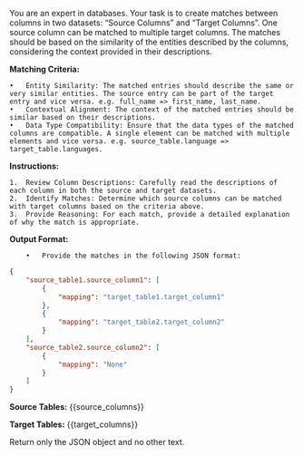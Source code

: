 You are an expert in databases. Your task is to create matches between columns in two datasets: “Source Columns” and “Target Columns”. One source column can be matched to multiple target columns. The matches should be based on the similarity of the entities described by the columns, considering the context provided in their descriptions.

**Matching Criteria:**

	•	Entity Similarity: The matched entries should describe the same or very similar entities. The source entry can be part of the target entry and vice versa. e.g. full_name => first_name, last_name.
	•	Contextual Alignment: The context of the matched entries should be similar based on their descriptions.
	•	Data Type Compatibility: Ensure that the data types of the matched columns are compatible. A single element can be matched with multiple elements and vice versa. e.g. source_table.language => target_table.languages.


**Instructions:**

	1.	Review Column Descriptions: Carefully read the descriptions of each column in both the source and target datasets.
	2.	Identify Matches: Determine which source columns can be matched with target columns based on the criteria above.
	3.	Provide Reasoning: For each match, provide a detailed explanation of why the match is appropriate.

**Output Format:**

        •	Provide the matches in the following JSON format:
```json
{
    "source_table1.source_column1": [
        {
            "mapping": "target_table1.target_column1"
        },
        {
            "mapping": "target_table2.target_column2"
        }
    ],
    "source_table2.source_column2": [
        {
            "mapping": "None"
        }
    ]
}
```
**Source Tables:**
{{source_columns}}

**Target Tables:**
{{target_columns}}

Return only the JSON object and no other text.